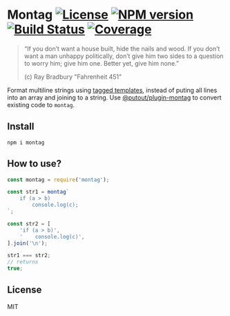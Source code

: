 # Montag [![License][LicenseIMGURL]][LicenseURL] [![NPM version][NPMIMGURL]][NPMURL] [![Build Status][BuildStatusIMGURL]][BuildStatusURL] [![Coverage][CoverageIMGURL]][CoverageURL]

> “If you don’t want a house built, hide the nails and wood.
> If you don’t want a man unhappy politically, don’t give him two sides to a question to worry him; give him one. Better yet, give him none.”
>
> (c) Ray Bradbury "Fahrenheit 451"

Format multiline strings using [tagged templates](https://developer.mozilla.org/en-US/docs/Web/JavaScript/Reference/Template_literals#Tagged_templates), instead of puting all lines into an array and joining to a string. Use [@putout/plugin-montag](https://github.com/coderaiser/putout/tree/master/packages/plugin-montag) to convert existing code to `montag`.

## Install

```
npm i montag
```

## How to use?

```js
const montag = require('montag');

const str1 = montag`
    if (a > b)
        console.log(c);
`;

const str2 = [
    'if (a > b)',
    '    console.log(c)',
].join('\n');

str1 === str2;
// returns
true;
```

## License

MIT

[NPMIMGURL]: https://img.shields.io/npm/v/montag.svg?style=flat&longCache=true
[BuildStatusIMGURL]: https://img.shields.io/travis/coderaiser/montag/master.svg?style=flat&longCache=true
[LicenseIMGURL]: https://img.shields.io/badge/license-MIT-317BF9.svg?style=flat&longCache=true
[NPMURL]: https://npmjs.org/package/montag "npm"
[BuildStatusURL]: https://travis-ci.org/coderaiser/montag "Build Status"
[LicenseURL]: https://tldrlegal.com/license/mit-license "MIT License"
[CoverageURL]: https://coveralls.io/github/coderaiser/montag?branch=master
[CoverageIMGURL]: https://coveralls.io/repos/coderaiser/montag/badge.svg?branch=master&service=github
